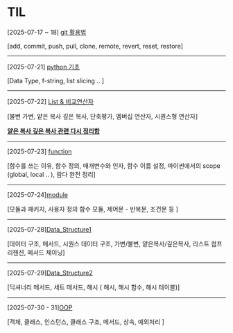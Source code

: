 # TIL 

[2025-07-17 ~ 18] [git 활용법](https://github.com/hyundingi/git-practice.git)

[add, commit, push, pull, clone, remote, revert, reset, restore]

---

[2025-07-21] [python 기초](https://github.com/hyundingi/TIL/tree/master/python/Data%20Type)

[Data Type, f-string, list slicing .. ]

---

[2025-07-22] [List & 비교연산자](https://github.com/hyundingi/TIL/tree/master/python/List)

[불변 가변, 얕은 복사 깊은 복사, 단축평가, 멤버십 연산자, 시퀀스형 연산자]

[**얕은 복사 깊은 복사 관련 다시 정리함**](https://github.com/hyundingi/TIL/tree/master/python/copy)

---

[2025-07-23] [function](https://github.com/hyundingi/TIL/tree/master/python/function)

[함수를 쓰는 이유, 함수 정의, 매개변수와 인자, 함수 이름 설정, 파이썬에서의 scope (global, local .. ), 람다 완전 정리]

---

[2025-07-24][module](https://github.com/hyundingi/TIL/tree/master/python/module)

[모듈과 패키지, 사용자 정의 함수 모듈, 제어문 - 반복문, 조건문 등 ]

---

[2025-07-28][Data_Structure1](https://github.com/hyundingi/TIL/tree/master/python/data_structure/1) 

[데이터 구조, 메서드, 시퀀스 데이터 구조, 가변/불변, 얕은복사/깊은복사, 리스트 컴프리헨션, 메서드 체이닝]

---

[2025-07-29][Data_Structure2](https://github.com/hyundingi/TIL/tree/master/python/data_structure/2) 

[딕셔너리 메서드, 세트 메서드, 해시 ( 해시, 해시 함수, 해시 테이블)]

---

[2025-07-30 - 31][OOP](https://github.com/hyundingi/TIL/tree/master/python/OOP) 

[객체, 클래스, 인스턴스, 클래스 구조, 메서드, 상속, 예외처리 ]


